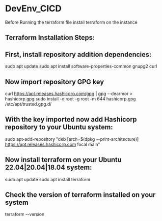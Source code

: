 # DevEnv_CICD

Before Running the terraform file install terraform on the instance

Terraform Installation Steps:
------------------------------

##  First, install repository addition dependencies:

sudo apt update
sudo apt install  software-properties-common gnupg2 curl

## Now import repository GPG key

curl https://apt.releases.hashicorp.com/gpg | gpg --dearmor > hashicorp.gpg
sudo install -o root -g root -m 644 hashicorp.gpg /etc/apt/trusted.gpg.d/

## With the key imported now add Hashicorp repository to your Ubuntu system:

sudo apt-add-repository "deb [arch=$(dpkg --print-architecture)] https://apt.releases.hashicorp.com focal main"

## Now install terraform on your Ubuntu 22.04|20.04|18.04 system:

sudo apt update
sudo apt install terraform

## Check the version of terraform installed on your system

terraform --version


